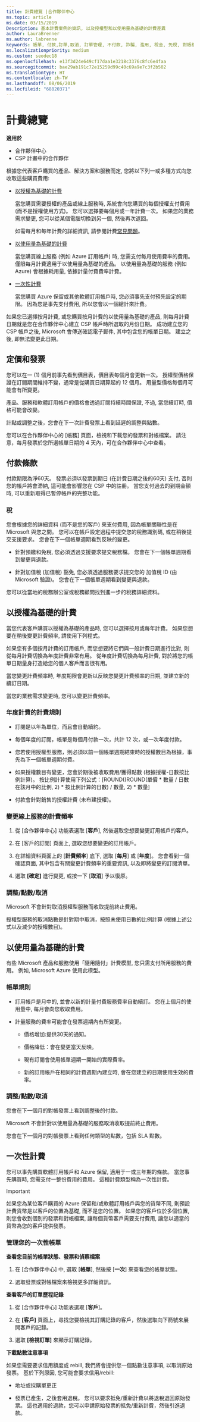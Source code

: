 ```yaml
---
title: 計費總覽 |合作夥伴中心
ms.topic: article
ms.date: 03/15/2019
Description: 基本計費案例的資訊, 以及授權型和以使用量為基礎的計費差異
author: LauraBrenner
ms.author: labrenne
keywords: 帳單, 付款,訂單,取消, 訂單管理, 不付款, 詐騙, 濫用, 稅金, 免稅, 對帳檔案, 對帳檔案
ms.localizationpriority: medium
ms.custom: seodec18
ms.openlocfilehash: e13f3d24e649cf17daa1e3218c3376c8fc6e4faa
ms.sourcegitcommit: bae29ab191c72e15259d99c40c69a9e7c3f2b502
ms.translationtype: HT
ms.contentlocale: zh-TW
ms.lasthandoff: 08/06/2019
ms.locfileid: "68820371"
---
```

# <a name="billing-overview"></a>計費總覽

**適用於**

-  合作夥伴中心
-  CSP 計畫中的合作夥伴

根據您代表客戶購買的產品、解決方案和服務而定, 您將以下列一或多種方式向您收取這些購買費用:
-   [以授權為基礎的計費](#licensebasedbilling)

    當您購買需要授權的產品或線上服務時, 系統會向您購買的每個授權支付費用 (而不是授權使用方式)。 您可以選擇要每個月或一年計費一次。 如果您的業務需求變更, 您可以從某個電腦切換到另一個, 然後再次返回。 
    
    如需每月和每年計費的詳細資訊, 請參閱計費[常見問題](https://docs.microsoft.com/partner-center/faq-about-new-billing-features)。

-   [以使用量為基礎的計費](#usagebasedbilling)

    當您購買線上服務 (例如 Azure 訂用帳戶) 時, 您需支付每月使用費率的費用。 僅限每月計費適用于以使用量為基礎的產品。 以使用量為基礎的服務 (例如 Azure) 會根據耗用量, 依據計量付費費率計費。

-   [一次性計費](#onetimebilling)

    當您購買 Azure 保留或其他軟體訂用帳戶時, 您必須事先支付預先設定的期限。 因為您是事先支付費用, 所以您會以一個總計來計費。 
    
如果您已選擇按月計費, 或您購買按月計費的以使用量為基礎的產品, 則每月計費日期就是您在合作夥伴中心建立 CSP 帳戶時所選取的月份日期。 成功建立您的 CSP 帳戶之後, Microsoft 會傳送確認電子郵件, 其中包含您的帳單日期。 建立之後, 即無法變更此日期。 

## <a name="pricing-and-invoicing"></a>定價和發票
您可以在一 (1) 個月前事先看到價目表，價目表每個月會更新一次。 授權型價格保證在訂閱期間維持不變，通常是從購買日期算起的 12 個月。 用量型價格每個月可能會有所變更。 

產品、服務和軟體訂用帳戶的價格會透過訂閱持續時間保證, 不過, 當您續訂時, 價格可能會改變。

計點或調整之後，您會在下一次計費發票上看到延遲的調整與點數。

您可以在合作夥伴中心的 \[帳務\] 頁面，檢視和下載您的發票和對帳檔案。 請注意，每月發票於您所選帳單日期的 4 天內，可在合作夥伴中心中查看。

## <a name="payment-terms"></a>付款條款

付款期限為淨60天。 發票必須以發票到期日 (在計費日期之後的60天) 支付, 否則您的帳戶將會滯納, 這可能會影響您在 CSP 中的註冊。 當您支付過去的到期金額時, 可以重新取得已暫停帳戶的完整功能。

### <a name="tax"></a>稅

您會根據您的詳細資料 (而不是您的客戶) 來支付費用, 因為帳單關聯性是在 Microsoft 與您之間。 您可以在帳戶設定過程中提交您的稅務識別碼, 或在稍後提交支援要求。 您會在下一個帳單週期看到反映的變更。

-   針對預繳和免稅, 您必須透過支援要求提交稅務檔。 您會在下一個帳單週期看到變更與退款。

-   針對加值稅 (加值稅) 豁免, 您必須透過服務要求提交您的 加值稅 ID (由 Microsoft 驗證)。 您會在下一個帳單週期看到變更與退款。

您可以從當地的稅務辦公室或稅務顧問找到進一步的稅務詳細資料。

## <a href="" id="licensebasedbilling"></a>以授權為基礎的計費

當您代表客戶購買以授權為基礎的產品時, 您可以選擇按月或每年計費。 如果您想要在稍後變更計費頻率, 請使用下列程式。 

如果您有多個按月計費的訂用帳戶, 而您想要將它們與一般計費日期進行比對, 則從每月計費切換為年度計費非常有用。 從年度計費切換為每月計費, 對於將您的帳單日期量身打造給您的個人客戶而言很有用。 

當您變更計費頻率時, 年度期限會更新以反映您變更計費頻率的日期, 並建立新的續訂日期。 

當您的業務需求變更時, 您可以變更計費頻率。 

### <a name="billing-rules-for-annual-billing"></a>年度計費的計費規則

-   訂閱是以年為單位，而且會自動續約。

-   每個年度的訂閱，帳單是每個月付款一次，共計 12 次，或一次年度付款。

-   您若使用授權型服務，則必須以前一個帳單週期結束時的授權數目為根據，事先為下一個帳單週期付費。

-   如果授權數目有變更，您會於期後被收取費用/獲得點數 (根據授權-日數按比例計算)。 按比例計算使用下列公式：\[ROUND((ROUND(單價 * 數量 / 日數在該月中的比例, 2) * 按比例計算的日數) / 數量, 2) * 數量\]

-   付款會針對銷售的授權計費 (未布建授權)。

### <a name="to-change-the-billing-frequency-of-an-online-service"></a>變更線上服務的計費頻率

1.  從 [合作夥伴中心] 功能表選取 [**客戶**], 然後選取您想要變更訂用帳戶的客戶。 

2.  在 [客戶的訂閱] 頁面上, 選取您想要變更的訂用帳戶。 

3.  在詳細資料頁面上的 [**計費頻率**] 底下, 選取 [**每月**] 或 [**年度**]。 您會看到一個確認頁面, 其中包含有關變更計費頻率的重要資訊, 以及即將變更的訂閱清單。 

4.  選取 **[確定]** 進行變更, 或按一下 [**取消**] 予以復原。 

### <a name="adjustmentscreditscancellations"></a>調整/點數/取消

Microsoft 不會針對取消授權型服務而收取提前終止費用。 

授權型服務的取消點數是針對期中取消，按照未使用日數的比例計算 (根據上述公式以及減少的授權數目)。

## <a href="" id="usagebasedbilling"></a>以使用量為基礎的計費

有些 Microsoft 產品和服務使用「隨用隨付」計費模型, 您只需支付所用服務的費用。 例如, Microsoft Azure 使用此模型。 

### <a name="billing-rules"></a>帳單規則
-   訂用帳戶是月中的, 並會以新的計量付費服務費率自動續訂。 您在上個月的使用量中, 每月會向您收取費用。

-   計量服務的費率可能會在發票週期內有所變更。 

    -   價格增加:提供30天的通知。

    -   價格降低：會在變更當天反映。

    -   現有訂閱會使用帳單週期一開始的實際費率。

    -   新的訂用帳戶在相同的計費週期內建立時, 會在您建立的日期使用生效的費率。 

### <a name="adjustmentscreditscancellations"></a>調整/點數/取消

您會在下一個月的對帳發票上看到調整後的付款。

Microsoft 不會針對以使用量為基礎的服務取消收取提前終止費用。 

您會在下一個月的對帳發票上看到任何類型的點數，包括 SLA 點數。

## <a href="" id="onetimebilling"></a>一次性計費

您可以事先購買軟體訂用帳戶和 Azure 保留, 適用于一或三年期的條款。 當您事先購買時, 您需支付一整份費用的費用。 這種計費類型稱為一次性計費。

>[!IMPORTANT]
>如果您為某位客戶購買的 Azure 保留和/或軟體訂用帳戶與您的貨幣不同, 則預設計費貨幣是以客戶的位置為基礎, 而不是您的位置。 如果您的客戶位於多個位置, 則您會收到個別的發票和對帳檔案, 讓每個貨幣客戶需要支付費用, 讓您以適當的貨幣為您的客戶提供發票。 

### <a name="manage-your-one-time-billing"></a>管理您的一次性帳單

**查看您目前的帳單狀態、發票和偵察檔案**

1.  在 [合作夥伴中心] 中, 選取 [**帳單**], 然後按 [**一次**] 來查看您的帳單狀態。 

2.  選取發票或對帳檔案來檢視更多詳細資訊。 

**查看客戶的訂單歷程記錄**

1.  從 [合作夥伴中心] 功能表選取 [**客戶**]。

2.  在 **\[客戶\]** 頁面上，尋找您要檢視其訂購記錄的客戶，然後選取向下箭號來展開客戶的記錄。 

3.  選取 **\[檢視訂單\]** 來顯示訂購記錄。

**下載點數注意事項**

如果您需要要求信用額度或 rebill, 我們將會提供您一個點數注意事項, 以取消原始發票。 基於下列原因, 您可能會要求信用/rebill:

-   地址或採購單更正

-   發票已產生，之後套用退稅。 您可以要求抵免/重新計費以將退稅退回原始發票。 這也適用於退款，您可以申請原始發票的抵免/重新計費，然後引進退款。
